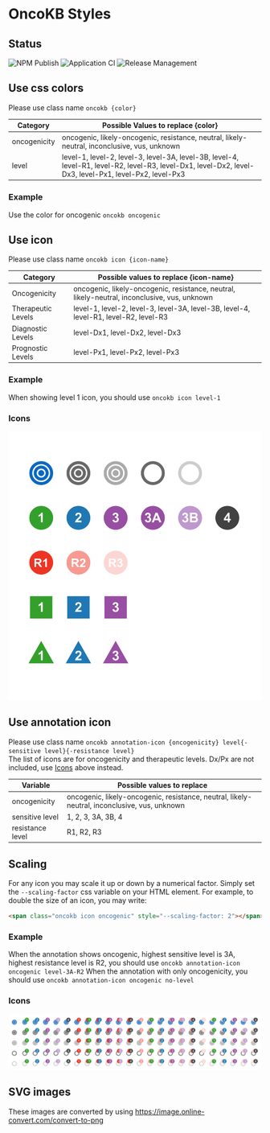 # OncoKB Styles

## Status
![NPM Publish](https://github.com/oncokb/styles/workflows/NPM%20Publish/badge.svg) ![Application CI](https://github.com/oncokb/styles/workflows/Application%20CI/badge.svg) ![Release Management](https://github.com/oncokb/styles/workflows/Release%20Management/badge.svg)

## Use css colors
Please use class name `oncokb {color}`

| Category     | Possible Values to replace {color}                                                                                                                     |
|--------------|--------------------------------------------------------------------------------------------------------------------------------------------------------|
| oncogenicity | oncogenic, likely-oncogenic, resistance, neutral, likely-neutral, inconclusive, vus, unknown                                                           |
| level        | level-1, level-2, level-3, level-3A, level-3B, level-4, level-R1, level-R2, level-R3, level-Dx1, level-Dx2, level-Dx3, level-Px1, level-Px2, level-Px3 |

### Example
Use the color for oncogenic `oncokb oncogenic`

## Use icon
Please use class name `oncokb icon {icon-name}`

| Category           | Possible values to replace {icon-name}                                                       |
|--------------------|----------------------------------------------------------------------------------------------|
| Oncogenicity       | oncogenic, likely-oncogenic, resistance, neutral, likely-neutral, inconclusive, vus, unknown |
| Therapeutic Levels | level-1, level-2, level-3, level-3A, level-3B, level-4, level-R1, level-R2, level-R3         |
| Diagnostic Levels  | level-Dx1, level-Dx2, level-Dx3                                                              |
| Prognostic Levels  | level-Px1, level-Px2, level-Px3                                                              |

### Example
When showing level 1 icon, you should use `oncokb icon level-1`

### Icons
![OncoKB Icons](images/v4/icons.png )


## Use annotation icon
Please use class name `oncokb annotation-icon {oncogenicity} level{-sensitive level}{-resistance level}`  
The list of icons are for oncogenicity and therapeutic levels. Dx/Px are not included, use [Icons](#icons) above instead.  


| Variable         | Possible values to replace                                                                   |
|------------------|----------------------------------------------------------------------------------------------|
| oncogenicity     | oncogenic, likely-oncogenic, resistance, neutral, likely-neutral, inconclusive, vus, unknown |
| sensitive level  | 1, 2, 3, 3A, 3B, 4                                                                           |
| resistance level | R1, R2, R3                                                                                   |

## Scaling 

For any icon you may scale it up or down by a numerical factor. Simply set the `--scaling-factor` css variable on your HTML element. For example, to double the size of an icon, you may write:
```html
<span class="oncokb icon oncogenic" style="--scaling-factor: 2"></span>
```

### Example
When the annotation shows oncogenic, highest sensitive level is 3A, highest resistance level is R2, you should use `oncokb annotation-icon oncogenic level-3A-R2` 
When the annotation with only oncogenicity, you should use `oncokb annotation-icon oncogenic no-level`

### Icons
![OncoKB Annotation Icons](images/v4/annotation-icons.png)

## SVG images
These images are converted by using https://image.online-convert.com/convert-to-png
